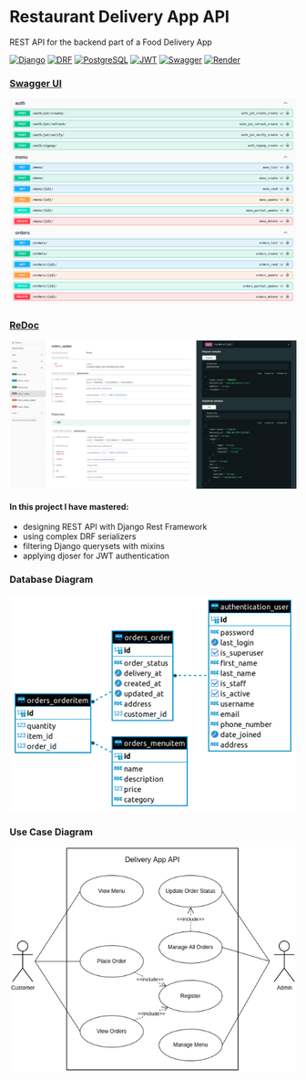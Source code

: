 # Restaurant Delivery App API

REST API for the backend part of a Food Delivery App 

[![Django][Django]][Django-url] [![DRF][DRF]][DRF-url] [![PostgreSQL][PostgreSQL]][PostgreSQL-url] [![JWT][JWT]][JWT-url] [![Swagger][Swagger]][Swagger-url] [![Render][Render]][Render-url]

### [Swagger UI](https://deliveryapp-4nx2.onrender.com/docs/)

![screenshot](https://raw.githubusercontent.com/uliana-dzyoba/delivery-app-rest-api/main/swagger.png)

### [ReDoc](https://deliveryapp-4nx2.onrender.com/redoc/)

![screenshot](https://github.com/uliana-dzyoba/delivery-app-rest-api/blob/main/redoc.png?raw=true)

#### In this project I have mastered:
* designing REST API with Django Rest Framework
* using complex DRF serializers
* filtering Django querysets with mixins
* applying djoser for JWT authentication

### Database Diagram
![er](https://github.com/uliana-dzyoba/delivery-app-rest-api/blob/main/deliveryapp%20-%20public%20-%20orders_order.png?raw=true)

### Use Case Diagram
![usecases](https://github.com/uliana-dzyoba/delivery-app-rest-api/blob/main/use%20case.drawio.png?raw=true)


[Django]: https://img.shields.io/badge/Django-092E20?style=for-the-badge&logo=django&logoColor=green
[Django-url]: https://www.djangoproject.com/
[DRF]: https://img.shields.io/badge/django%20rest-ff1709?style=for-the-badge&logo=django&logoColor=white
[DRF-url]: https://www.django-rest-framework.org/
[PostgreSQL]: https://img.shields.io/badge/PostgreSQL-316192?style=for-the-badge&logo=postgresql&logoColor=white
[PostgreSQL-url]: https://www.postgresql.org/
[JWT]: 	https://img.shields.io/badge/JWT-000000?style=for-the-badge&logo=JSON%20web%20tokens&logoColor=white
[JWT-url]: https://jwt.io/
[Swagger]: https://img.shields.io/badge/Swagger-85EA2D?style=for-the-badge&logo=Swagger&logoColor=white
[Swagger-url]: https://swagger.io/
[Render]: https://img.shields.io/badge/Render-46E3B7?style=for-the-badge&logo=render&logoColor=white
[Render-url]: https://render.com/